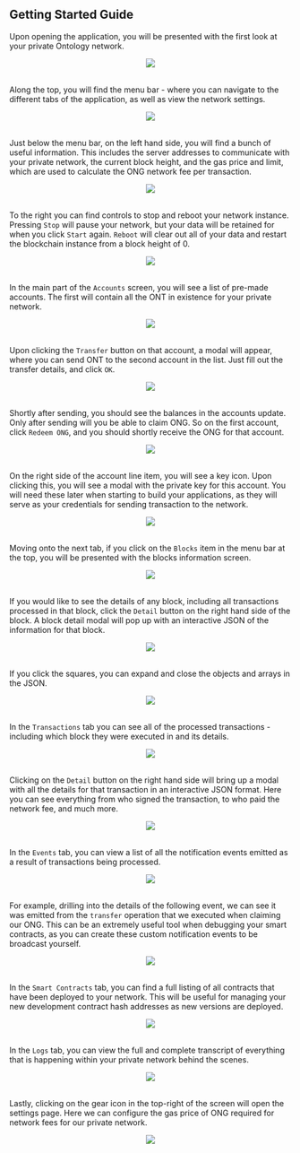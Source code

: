 ## Getting Started Guide

Upon opening the application, you will be presented with the first look at your private Ontology network.

<div align="center">
  <img src="https://raw.githubusercontent.com/ontio/documentation/master/dev-website-docs/assets/solo-chain/00-home.png" ><br><br>
</div>

Along the top, you will find the menu bar - where you can navigate to the different tabs of the application, as well as view the network settings.

<div align="center">
  <img src="https://raw.githubusercontent.com/ontio/documentation/master/dev-website-docs/assets/solo-chain/01-menu-bar.png" ><br><br>
</div>

Just below the menu bar, on the left hand side, you will find a bunch of useful information. This includes the server addresses to communicate with your private network, the current block height, and the gas price and limit, which are used to calculate the ONG network fee per transaction.

<div align="center">
  <img src="https://raw.githubusercontent.com/ontio/documentation/master/dev-website-docs/assets/solo-chain/02-server-addresses.png" ><br><br>
</div>

To the right you can find controls to stop and reboot your network instance. Pressing `Stop` will pause your network, but your data will be retained for when you click `Start` again. `Reboot` will clear out all of your data and restart the blockchain instance from a block height of 0.

<div align="center">
  <img src="https://raw.githubusercontent.com/ontio/documentation/master/dev-website-docs/assets/solo-chain/03-stop-reboot.png" ><br><br>
</div>

In the main part of the `Accounts` screen, you will see a list of pre-made accounts. The first will contain all the ONT in existence for your private network.

<div align="center">
  <img src="https://raw.githubusercontent.com/ontio/documentation/master/dev-website-docs/assets/solo-chain/05-starting-account.png" ><br><br>
</div>

Upon clicking the `Transfer` button on that account, a modal will appear, where you can send ONT to the second account in the list. Just fill out the transfer details, and click `OK`.

<div align="center">
  <img src="https://raw.githubusercontent.com/ontio/documentation/master/dev-website-docs/assets/solo-chain/06-transfer.png" ><br><br>
</div>

Shortly after sending, you should see the balances in the accounts update. Only after sending will you be able to claim ONG. So on the first account, click `Redeem ONG`, and you should shortly receive the ONG for that account.

<div align="center">
  <img src="https://raw.githubusercontent.com/ontio/documentation/master/dev-website-docs/assets/solo-chain/07-claim.png" ><br><br>
</div>

On the right side of the account line item, you will see a key icon. Upon clicking this, you will see a modal with the private key for this account. You will need these later when starting to build your applications, as they will serve as your credentials for sending transaction to the network.

<div align="center">
  <img src="https://raw.githubusercontent.com/ontio/documentation/master/dev-website-docs/assets/solo-chain/08-pk.png" ><br><br>
</div>

Moving onto the next tab, if you click on the `Blocks` item in the menu bar at the top, you will be presented with the blocks information screen.

<div align="center">
  <img src="https://raw.githubusercontent.com/ontio/documentation/master/dev-website-docs/assets/solo-chain/09-blocks.png" ><br><br>
</div>

If you would like to see the details of any block, including all transactions processed in that block, click the `Detail` button on the right hand side of the block. A block detail modal will pop up with an interactive JSON of the information for that block.

<div align="center">
  <img src="https://raw.githubusercontent.com/ontio/documentation/master/dev-website-docs/assets/solo-chain/10-block-detail.png" ><br><br>
</div>

If you click the squares, you can expand and close the objects and arrays in the JSON.

<div align="center">
  <img src="https://raw.githubusercontent.com/ontio/documentation/master/dev-website-docs/assets/solo-chain/11-block-detail-open.png" ><br><br>
</div>

In the `Transactions` tab you can see all of the processed transactions - including which block they were executed in and its details.

<div align="center">
  <img src="https://raw.githubusercontent.com/ontio/documentation/master/dev-website-docs/assets/solo-chain/12-transactions.png" ><br><br>
</div>

Clicking on the `Detail` button on the right hand side will bring up a modal with all the details for that transaction in an interactive JSON format. Here you can see everything from who signed the transaction, to who paid the network fee, and much more.

<div align="center">
  <img src="https://raw.githubusercontent.com/ontio/documentation/master/dev-website-docs/assets/solo-chain/13-tx-details.png" ><br><br>
</div>

In the `Events` tab, you can view a list of all the notification events emitted as a result of transactions being processed.

<div align="center">
  <img src="https://raw.githubusercontent.com/ontio/documentation/master/dev-website-docs/assets/solo-chain/14-events.png" ><br><br>
</div>

For example, drilling into the details of the following event, we can see it was emitted from the `transfer` operation that we executed when claiming our ONG. This can be an extremely useful tool when debugging your smart contracts, as you can create these custom notification events to be broadcast yourself.

<div align="center">
  <img src="https://raw.githubusercontent.com/ontio/documentation/master/dev-website-docs/assets/solo-chain/15-transfer-event.png" ><br><br>
</div>

In the `Smart Contracts` tab, you can find a full listing of all contracts that have been deployed to your network. This will be useful for managing your new development contract hash addresses as new versions are deployed.

<div align="center">
  <img src="https://raw.githubusercontent.com/ontio/documentation/master/dev-website-docs/assets/solo-chain/16-smart-contracts.png" ><br><br>
</div>

In the `Logs` tab, you can view the full and complete transcript of everything that is happening within your private network behind the scenes.

<div align="center">
  <img src="https://raw.githubusercontent.com/ontio/documentation/master/dev-website-docs/assets/solo-chain/17-logs.png" ><br><br>
</div>

Lastly, clicking on the gear icon in the top-right of the screen will open the settings page. Here we can configure the gas price of ONG required for network fees for our private network.

<div align="center">
  <img src="https://raw.githubusercontent.com/ontio/documentation/master/dev-website-docs/assets/solo-chain/18-settings.png" ><br><br>
</div>
